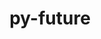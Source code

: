 ---
title: "py-future"
layout: cache
categories: [package, develop-2023-05-21]
meta: {"versions": ["0.18.2"], "compilers": ["gcc@=11.1.0", "gcc@=11.3.0"], "oss": ["ubuntu20.04", "ubuntu22.04"], "platforms": ["linux"], "targets": ["ppc64le", "x86_64_v3"], "stacks": ["e4s", "e4s-power", "ml-linux-x86_64-cpu", "ml-linux-x86_64-cuda", "ml-linux-x86_64-rocm", "root"], "num_specs": 4, "num_specs_by_stack": {"e4s-power": 2, "root": 4, "e4s": 1, "ml-linux-x86_64-rocm": 1, "ml-linux-x86_64-cpu": 1, "ml-linux-x86_64-cuda": 1}}
spec_details: [{"hash": "iw6yjpk3rljarr4xveshljzi7g4rg3rl", "compiler": "gcc@=11.1.0", "versions": ["0.18.2"], "os": "ubuntu20.04", "platform": "linux", "target": "ppc64le", "variants": ["build_system=python_pip"], "stacks": ["e4s-power", "root"], "size": "-", "tarball": "https://binaries.spack.io/releases/develop-2023-05-21/build_cache/linux-ubuntu20.04-ppc64le/gcc-11.1.0/py-future-0.18.2/linux-ubuntu20.04-ppc64le-gcc-11.1.0-py-future-0.18.2-iw6yjpk3rljarr4xveshljzi7g4rg3rl.spack"}, {"hash": "asgzglp6whjqavszfpkxax7rl2rvzbfm", "compiler": "gcc@=11.1.0", "versions": ["0.18.2"], "os": "ubuntu20.04", "platform": "linux", "target": "ppc64le", "variants": ["build_system=python_pip"], "stacks": ["e4s-power", "root"], "size": "-", "tarball": "https://binaries.spack.io/releases/develop-2023-05-21/build_cache/linux-ubuntu20.04-ppc64le/gcc-11.1.0/py-future-0.18.2/linux-ubuntu20.04-ppc64le-gcc-11.1.0-py-future-0.18.2-asgzglp6whjqavszfpkxax7rl2rvzbfm.spack"}, {"hash": "mxbnmtdtkeru5jm3cweezb4mrijs4zdw", "compiler": "gcc@=11.1.0", "versions": ["0.18.2"], "os": "ubuntu20.04", "platform": "linux", "target": "x86_64_v3", "variants": ["build_system=python_pip"], "stacks": ["e4s", "root"], "size": "-", "tarball": "https://binaries.spack.io/releases/develop-2023-05-21/build_cache/linux-ubuntu20.04-x86_64_v3/gcc-11.1.0/py-future-0.18.2/linux-ubuntu20.04-x86_64_v3-gcc-11.1.0-py-future-0.18.2-mxbnmtdtkeru5jm3cweezb4mrijs4zdw.spack"}, {"hash": "iue4u7ucheq2jvzvm3twuljlmjhxxg4y", "compiler": "gcc@=11.3.0", "versions": ["0.18.2"], "os": "ubuntu22.04", "platform": "linux", "target": "x86_64_v3", "variants": ["build_system=python_pip"], "stacks": ["root", "ml-linux-x86_64-rocm", "ml-linux-x86_64-cpu", "ml-linux-x86_64-cuda"], "size": "-", "tarball": "https://binaries.spack.io/releases/develop-2023-05-21/build_cache/linux-ubuntu22.04-x86_64_v3/gcc-11.3.0/py-future-0.18.2/linux-ubuntu22.04-x86_64_v3-gcc-11.3.0-py-future-0.18.2-iue4u7ucheq2jvzvm3twuljlmjhxxg4y.spack"}]
---